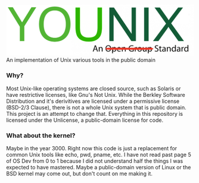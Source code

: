 ![Younix](stuff/younix.png)
An implementation of Unix various tools in the public domain
### Why?
Most Unix-like operating systems are closed source, such as Solaris or have restrictive licenses, like Gnu's Not Unix. While the Berkley Software Distribution and it's derivitives are licensed under a permissive license (BSD-2/3 Clause), there is not a whole Unix system that is public domain. This project is an attempt to change that. Everything in this repository is licensed under the Unlicense, a public-domain license for code.
### What about the kernel?
Maybe in the year 3000. Right now this code is just a replacement for common Unix tools like echo, pwd, pname, etc. I have not read past page 5 of OS Dev from 0 to 1 because I did not understand half the things I was expected to have mastered. Maybe a public-domain version of Linux or the BSD kernel may come out, but don't count on me making it.
